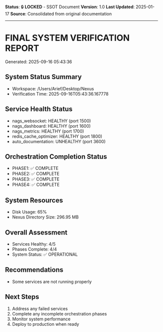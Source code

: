 **Status**: 🔒 **LOCKED** - SSOT Document
**Version**: 1.0
**Last Updated**: 2025-01-17
**Source**: Consolidated from original documentation

---

# FINAL SYSTEM VERIFICATION REPORT

Generated: 2025-09-16 05:43:36

## System Status Summary

- Workspace: /Users/Arief/Desktop/Nexus
- Verification Time: 2025-09-16T05:43:36.167778

## Service Health Status

- nags_websocket: HEALTHY (port 1500)
- nags_dashboard: HEALTHY (port 1600)
- nags_metrics: HEALTHY (port 1700)
- redis_cache_optimizer: HEALTHY (port 1800)
- auto_documentation: UNHEALTHY (port 3600)

## Orchestration Completion Status

- PHASE1: ✅ COMPLETE
- PHASE2: ✅ COMPLETE
- PHASE3: ✅ COMPLETE
- PHASE4: ✅ COMPLETE

## System Resources

- Disk Usage: 65%
- Nexus Directory Size: 296.95 MB

## Overall Assessment

- Services Healthy: 4/5
- Phases Complete: 4/4
- System Status: ✅ OPERATIONAL

## Recommendations

- Some services are not running properly

## Next Steps

1. Address any failed services
2. Complete any incomplete orchestration phases
3. Monitor system performance
4. Deploy to production when ready
